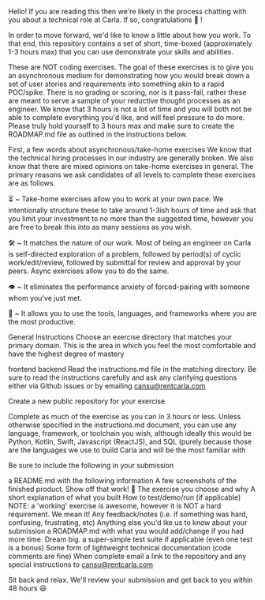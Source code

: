 Hello! If you are reading this then we're likely in the process chatting with you about a technical role at Carla. If so, congratulations 🎉 !

In order to move forward, we'd like to know a little about how you work. To that end, this repository contains a set of short, time-boxed (approximately 1-3 hours max) that you can use demonstrate your skills and abilities.

These are NOT coding exercises. The goal of these exercises is to give you an asynchronous medium for demonstrating how you would break down a set of user stories and requirements into something akin to a rapid POC/spike. There is no grading or scoring, nor is it pass-fail, rather these are meant to serve a sample of your reductive thought processes as an engineer. We know that 3 hours is not a lot of time and you will both not be able to complete everything you'd like, and will feel pressure to do more. Please truly hold yourself to 3 hours max and make sure to create the ROADMAP.md file as outlined in the instructions below.

First, a few words about asynchronous/take-home exercises
We know that the technical hiring processes in our industry are generally broken. We also know that there are mixed opinions on take-home exercises in general. The primary reasons we ask candidates of all levels to complete these exercises are as follows.


⏳ ~ Take-home exercises allow you to work at your own pace. We intentionally structure these to take around 1-3ish hours of time and ask that you limit your investment to no more than the suggested time, however you are free to break this into as many sessions as you wish.

🛠 ~ It matches the nature of our work. Most of being an engineer on Carla is self-directed exploration of a problem, followed by period(s) of cyclic work/edit/review, followed by submittal for review and approval by your peers. Async exercises allow you to do the same.

👁 ~ It eliminates the performance anxiety of forced-pairing with someone whom you've just met.

🧰 ~ It allows you to use the tools, languages, and frameworks where you are the most productive.

General Instructions
Choose an exercise directory that matches your primary domain. This is the area in which you feel the most comfortable and have the highest degree of mastery

frontend
backend
Read the instructions.md file in the matching directory. Be sure to read the instructions carefully and ask any clarifying questions either via Github issues or by emailing cansu@rentcarla.com

Create a new public repository for your exercise 

Complete as much of the exercise as you can in 3 hours or less. Unless otherwise specified in the instructions.md document, you can use any language, framework, or toolchain you wish, although ideally this would be Python, Kotlin, Swift, Javascript (ReactJS), and SQL (purely because those are the languages we use to build Carla and will be the most familiar with

Be sure to include the following in your submission

a README.md with the following information
A few screenshots of the finished product. Show off that work! 📸
The exercise you choose and why
A short explanation of what you built
How to test/demo/run (if applicable)
NOTE: a 'working' exercise is awesome, however it is NOT a hard requirement. We mean it!
Any feedback/notes (i.e. if something was hard, confusing, frustrating, etc)
Anything else you'd lke us to know about your submission
a ROADMAP.md with what you would add/change if you had more time. Dream big.
a super-simple test suite if applicable (even one test is a bonus)
Some form of lightweight technical documentation (code comments are fine)
When complete email a link to the repository and any special instructions to cansu@rentcarla.com

Sit back and relax. We'll review your submission and get back to you within 48 hours 😃
